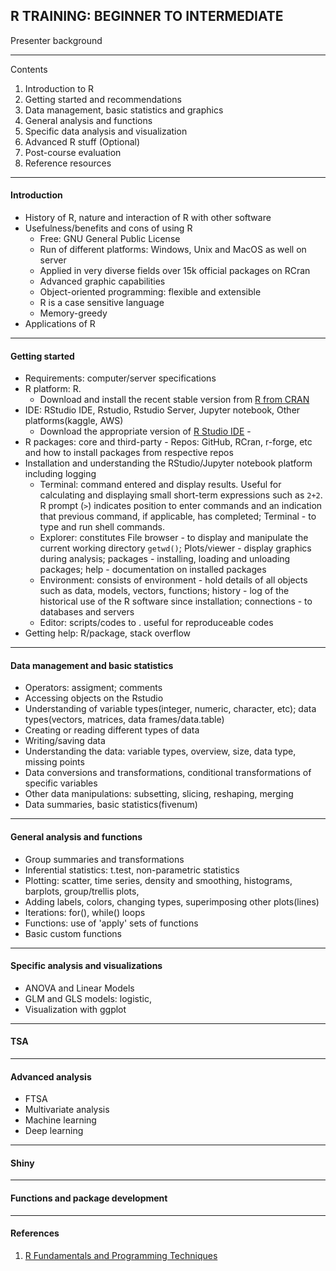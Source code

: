 R TRAINING: BEGINNER TO INTERMEDIATE
---
Presenter background

----
Contents
1. Introduction to R
2. Getting started and recommendations
3. Data management, basic statistics and graphics
4. General analysis and functions
5. Specific data analysis and visualization
6. Advanced R stuff (Optional)
7. Post-course evaluation
8. Reference resources
---

#### Introduction
- History of R, nature and interaction of R with other software
- Usefulness/benefits and cons of using R
	- Free: GNU General Public License
	- Run of different platforms: Windows, Unix and MacOS as well on server
	- Applied in very diverse fields over 15k official packages on RCran
	- Advanced graphic capabilities
	- Object-oriented programming: flexible and extensible
	- R is a case sensitive language
	- Memory-greedy
- Applications of R
---

#### Getting started 
- Requirements: computer/server specifications
- R platform: R. 
	- Download and install the recent stable version from [R from CRAN](http://cran.r-project.org/)
- IDE: RStudio IDE, Rstudio, Rstudio Server, Jupyter notebook, Other platforms(kaggle, AWS)
	- Download the appropriate version of [R Studio IDE](http://www.rstudio.com/ide/download/) -
- R packages: core and third-party - Repos: GitHub, RCran, r-forge, etc and how to install packages from respective repos
- Installation and understanding the RStudio/Jupyter notebook platform including logging
	- Terminal: command entered and display results.  Useful for calculating and displaying small short-term expressions such as `2+2`. R prompt (`>`) indicates position to enter commands and an indication that previous command, if applicable, has completed; Terminal - to type and run shell commands.
	- Explorer: constitutes File browser - to display and manipulate the current working directory `getwd()`; Plots/viewer - display graphics during analysis; packages - installing, loading and unloading packages; help - documentation on installed packages
	- Environment: consists of environment - hold details of all objects such as data, models, vectors, functions; history - log of the historical use of the R software since installation; connections - to databases and servers
	- Editor: scripts/codes to . useful for reproduceable codes
- Getting help: R/package, stack overflow
---

#### Data management and basic statistics
- Operators: assigment; comments
- Accessing objects on the Rstudio
- Understanding of variable types(integer, numeric, character, etc); data types(vectors, matrices, data frames/data.table)
- Creating or reading different types of data
- Writing/saving data
- Understanding the data: variable types, overview, size, data type, missing points
- Data conversions and transformations, conditional transformations of specific variables
- Other data manipulations: subsetting, slicing, reshaping, merging
- Data summaries, basic statistics(fivenum)
---

#### General analysis and functions
- Group summaries and transformations
- Inferential statistics: t.test, non-parametric statistics
- Plotting: scatter, time series, density and smoothing, histograms, barplots, group/trellis plots,
- Adding labels, colors, changing types, superimposing other plots(lines)
- Iterations: for(), while() loops
- Functions: use of 'apply' sets of functions
- Basic custom functions
---

#### Specific analysis and visualizations
- ANOVA and Linear Models
- GLM and GLS models: logistic, 
- Visualization with ggplot
---

#### TSA
---

#### Advanced analysis
- FTSA
- Multivariate analysis
- Machine learning
- Deep learning
---

#### Shiny 
---

#### Functions and package development
---



#### References
1. [R Fundamentals and Programming Techniques](https://faculty.washington.edu/tlumley/Rcourse/R-fundamentals.pdf)
